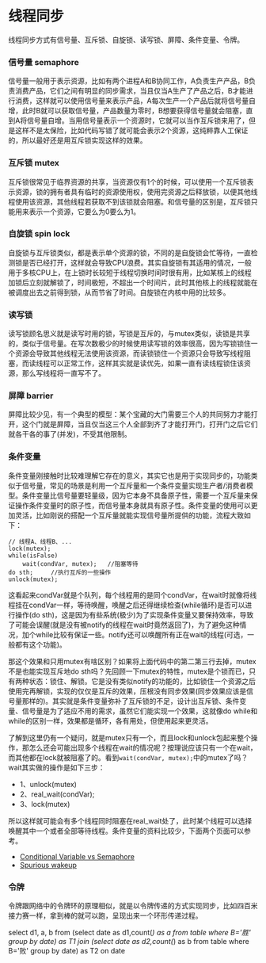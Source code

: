 # 线程同步

线程同步方式有信号量、互斥锁、自旋锁、读写锁、屏障、条件变量、令牌。


### 信号量 semaphore

信号量一般用于表示资源，比如有两个进程A和B协同工作，A负责生产产品，B负责消费产品，它们之间有明显的同步需求，当且仅当A生产了产品之后，B才能进行消费，这样就可以使用信号量来表示产品，A每次生产一个产品后就将信号量自增，此时B就可以获取信号量，产品数量为零时，B想要获得信号量就会阻塞，直到A将信号量自增。当用信号量表示一个资源时，它就可以当作互斥锁来用了，但是这样不是太保险，比如代码写错了就可能会表示2个资源，这纯粹靠人工保证的，所以最好还是用互斥锁实现这样的效果。

### 互斥锁 mutex

互斥锁很常见于临界资源的共享，当资源仅有1个的时候，可以使用一个互斥锁表示资源，锁的拥有者具有临时的资源使用权，使用完资源之后释放锁，以便其他线程使用该资源，其他线程若获取不到该锁就会阻塞。和信号量的区别是，互斥锁只能用来表示一个资源，它要么为0要么为1。

### 自旋锁 spin lock

自旋锁与互斥锁类似，都是表示单个资源的锁，不同的是自旋锁会忙等待，一直检测锁是否已经打开，这样就会导致CPU浪费。其实自旋锁有其适用的情况，一般用于多核CPU上，在上锁时长较短于线程切换时间时很有用，比如某核上的线程加锁后立刻就解锁了，时间极短，不超出一个时间片，此时其他核上的线程就能在被调度出去之前得到锁，从而节省了时间。自旋锁在内核中用的比较多。

### 读写锁

读写锁顾名思义就是读写时用的锁，写锁是互斥的，与mutex类似，读锁是共享的，类似于信号量。在写次数极少的时候使用读写锁的效率很高，因为写锁锁住一个资源会导致其他线程无法使用该资源，而读锁锁住一个资源只会导致写线程阻塞，而读线程可以正常工作，这样其实就是读优先，如果一直有读线程锁住该资源，那么写线程将一直写不了。

### 屏障 barrier

屏障比较少见，有一个典型的模型：某个宝藏的大门需要三个人的共同努力才能打开，这个门就是屏障，当且仅当这三个人全部到齐了才能打开门，打开门之后它们就各干各的事了(并发)，不受其他限制。

### 条件变量

条件变量刚接触时比较难理解它存在的意义，其实它也是用于实现同步的，功能类似于信号量，常见的场景是利用一个互斥量和一个条件变量实现生产者/消费者模型。条件变量比信号量要轻量级，因为它本身不具备原子性，需要一个互斥量来保证操作条件变量时的原子性，而信号量本身就具有原子性。条件变量的使用可以更加灵活，比如刚说的搭配一个互斥量就能实现信号量所提供的功能，流程大致如下：
```
// 线程A、线程B、...
lock(mutex);
while(isFalse)
	wait(condVar, mutex);	//阻塞等待
do sth;		//执行互斥的一些操作
unlock(mutex);
```
这看起来condVar就是个队列，每个线程用的是同个condVar，在wait时就像将线程挂在condVar一样，等待唤醒，唤醒之后还得继续检查(while循环)是否可以进行操作(do sth)，这是因为有些系统(极少)为了实现条件变量又要保持效率，导致了可能会误醒(就是没有被notify的线程在wait时竟然返回了)，为了避免这种情况，加个while比较有保证一些。notify还可以唤醒所有正在wait的线程(可选，一般都有这个功能)。

那这个效果和只用mutex有啥区别？如果将上面代码中的第二第三行去掉，mutex不是也能实现互斥地do sth吗？先回顾一下mutex的特性，mutex是个锁而已，只有两种状态：锁住、解锁。它是没有类似notify的功能的，比如锁住一个资源之后使用完再解锁，实现的仅仅是互斥的效果，压根没有同步效果(同步效果应该是信号量那样的)。其实就是条件变量弥补了互斥锁的不足，设计出互斥锁、条件变量、信号量是为了适应不用的需求，虽然它们能实现一个效果，这就像do while和while的区别一样，效果都是循环，各有用处，但使用起来更灵活。

了解到这里仍有一个疑问，就是mutex只有一个，而且lock和unlock包起来整个操作，那怎么还会可能出现多个线程在wait的情况呢？按理说应该只有一个在wait，而其他都在lock就被阻塞了的。看到`wait(condVar, mutex);`中的mutex了吗？wait其实做的操作是如下三步：
- 1、unlock(mutex)
- 2、real_wait(condVar);
- 3、lock(mutex)

所以这样就可能会有多个线程同时阻塞在real_wait处了，此时某个线程可以选择唤醒其中一个或者全部等待线程。条件变量的资料比较少，下面两个页面可以参考。

- [Conditional Variable vs Semaphore](https://stackoverflow.com/questions/3513045/)
- [Spurious wakeup](https://en.wikipedia.org/wiki/Spurious_wakeup)



### 令牌

令牌跟网络中的令牌环的原理相似，就是以令牌传递的方式实现同步，比如四百米接力赛一样，拿到棒的就可以跑，呈现出来一个环形传递过程。



select d1, a, b from 
(select date as d1,count(*) as a from table where B='胜' group by date) as T1 
join
(select date as d2,count(*) as b from table where B='败' group by date) as T2
on date